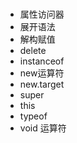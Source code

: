 #

* 属性访问器
* 展开语法
* 解构赋值
* delete
* instanceof
* new运算符
* new.target
* super
* this
* typeof
* void 运算符